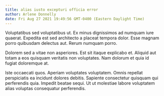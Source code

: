 ```yaml
---
title: alias iusto excepturi officia error
author: Arlene Donnelly
date: Fri Aug 27 2021 19:49:56 GMT-0400 (Eastern Daylight Time)
---
```

Voluptatibus sed voluptatibus ut. Ex minus dignissimos ad numquam iure quaerat. Expedita est sed architecto a placeat tempora dolor. Esse magnam porro quibusdam delectus aut. Rerum numquam porro.

 Dolorem sed a vitae non asperiores. Est sit itaque explicabo et. Aliquid aut totam a eos quisquam veritatis non voluptates. Nam dolorum et quia id fugiat doloremque at.

 Iste occaecati quos. Aperiam voluptates voluptatem. Omnis repellat perspiciatis ea incidunt dolores debitis. Sapiente consectetur quisquam qui perferendis quia. Impedit beatae sequi. Ut ut molestiae labore voluptatem alias voluptas consequatur perferendis.